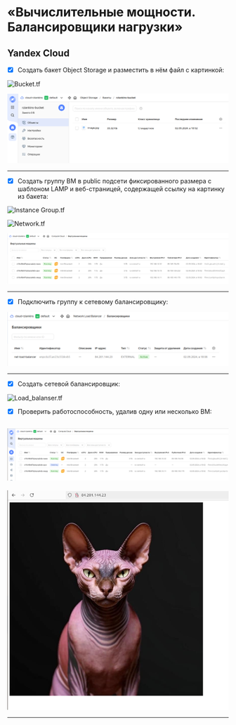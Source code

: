 # «Вычислительные мощности. Балансировщики нагрузки»  

## Yandex Cloud 

- [x] Создать бакет Object Storage и разместить в нём файл с картинкой:

![Bucket.tf](https://github.com/RziankinS/devops-netology/blob/d280b95e92d4c35dcd4c14b6a97b1e3243404d04/terraform/15.2/bucket.tf)

![1](https://github.com/RziankinS/devops-netology/blob/3695e585fa3c6599dc2b5b389e9a220fb304d9ea/screen/15.2/1.png)

--- 
- [x] Создать группу ВМ в public подсети фиксированного размера с шаблоном LAMP и веб-страницей, содержащей ссылку на картинку из бакета:

![Instance Group.tf](https://github.com/RziankinS/devops-netology/blob/d280b95e92d4c35dcd4c14b6a97b1e3243404d04/terraform/15.2/instance-group.tf)

![Network.tf](https://github.com/RziankinS/devops-netology/blob/d280b95e92d4c35dcd4c14b6a97b1e3243404d04/terraform/15.2/network.tf)

![2](https://github.com/RziankinS/devops-netology/blob/3695e585fa3c6599dc2b5b389e9a220fb304d9ea/screen/15.2/2.png)

---
 
- [x] Подключить группу к сетевому балансировщику:

![3](https://github.com/RziankinS/devops-netology/blob/3695e585fa3c6599dc2b5b389e9a220fb304d9ea/screen/15.2/3.png)

---
- [x] Создать сетевой балансировщик:

![Load_balanser.tf](https://github.com/RziankinS/devops-netology/blob/d280b95e92d4c35dcd4c14b6a97b1e3243404d04/terraform/15.2/lb.tf)

- [x] Проверить работоспособность, удалив одну или несколько ВМ:

![4](https://github.com/RziankinS/devops-netology/blob/3695e585fa3c6599dc2b5b389e9a220fb304d9ea/screen/15.2/4.png)
---

![5](https://github.com/RziankinS/devops-netology/blob/3695e585fa3c6599dc2b5b389e9a220fb304d9ea/screen/15.2/5.png)

---
